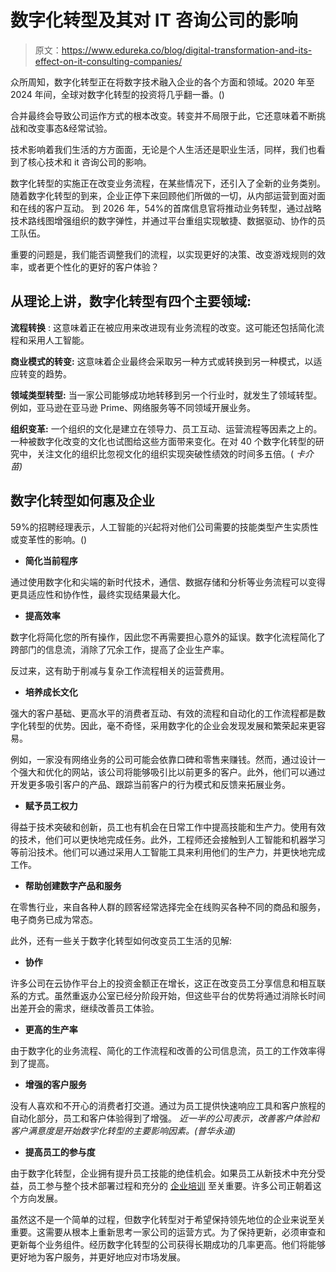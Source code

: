 # 数字化转型及其对 IT 咨询公司的影响

> 原文：<https://www.edureka.co/blog/digital-transformation-and-its-effect-on-it-consulting-companies/>

众所周知，数字化转型正在将数字技术融入企业的各个方面和领域。2020 年至 2024 年间，全球对数字化转型的投资将几乎翻一番。([](https://www.statista.com/statistics/870924/worldwide-digital-transformation-market-size/))

合并最终会导致公司运作方式的根本改变。转变并不局限于此，它还意味着不断挑战和改变事态&经常试验。

技术影响着我们生活的方方面面，无论是个人生活还是职业生活，同样，我们也看到了核心技术和 it 咨询公司的影响。

数字化转型的实施正在改变业务流程，在某些情况下，还引入了全新的业务类别。随着数字化转型的到来，企业正停下来回顾他们所做的一切，从内部运营到面对面和在线的客户互动。 到 2026 年，54%的首席信息官将推动业务转型，通过战略技术路线图增强组织的数字弹性，并通过平台重组实现敏捷、数据驱动、协作的员工队伍。

重要的问题是，我们能否调整我们的流程，以实现更好的决策、改变游戏规则的效率，或者更个性化的更好的客户体验？

## **从理论上讲，数字化转型有四个主要领域:**

**流程转换** : 这意味着正在被应用来改进现有业务流程的改变。这可能还包括简化流程和采用人工智能。

**商业模式的转变:** 这意味着企业最终会采取另一种方式或转换到另一种模式，以适应转变的趋势。

**领域类型转型:** 当一家公司能够成功地转移到另一个行业时，就发生了领域转型。例如，亚马逊在亚马逊 Prime、网络服务等不同领域开展业务。

**组织变革:** 一个组织的文化是建立在领导力、员工互动、运营流程等因素之上的。一种被数字化改变的文化也试图给这些方面带来变化。在对 40 个数字化转型的研究中，关注文化的组织比忽视文化的组织实现突破性绩效的时间多五倍。( *卡介苗)*

## **数字化转型如何惠及企业**

59%的招聘经理表示，人工智能的兴起将对他们公司需要的技能类型产生实质性或变革性的影响。([](https://www.salesforce.com/content/dam/web/en_us/www/documents/research/market/future-of-workforce-development-salesforce-research.pdf))

*   **简化当前程序**

通过使用数字化和尖端的新时代技术，通信、数据存储和分析等业务流程可以变得更具适应性和协作性，最终实现结果最大化。

*   **提高效率**

数字化将简化您的所有操作，因此您不再需要担心意外的延误。数字化流程简化了跨部门的信息流，消除了冗余工作，提高了企业生产率。

反过来，这有助于削减与复杂工作流程相关的运营费用。

*   **培养成长文化**

强大的客户基础、更高水平的消费者互动、有效的流程和自动化的工作流程都是数字化转型的优势。因此，毫不奇怪，采用数字化的企业会发现发展和繁荣起来更容易。

例如，一家没有网络业务的公司可能会依靠口碑和零售来赚钱。然而，通过设计一个强大和优化的网站，该公司将能够吸引比以前更多的客户。此外，他们可以通过开发更多吸引客户的产品、跟踪当前客户的行为模式和反馈来拓展业务。

*   **赋予员工权力**

得益于技术突破和创新，员工也有机会在日常工作中提高技能和生产力。使用有效的技术，他们可以更快地完成任务。此外，工程师还会接触到人工智能和机器学习等前沿技术。他们可以通过采用人工智能工具来利用他们的生产力，并更快地完成工作。

*   **帮助创建数字产品和服务**

在零售行业，来自各种人群的顾客经常选择完全在线购买各种不同的商品和服务，电子商务已成为常态。

此外，还有一些关于数字化转型如何改变员工生活的见解:

*   **协作**

许多公司在云协作平台上的投资金额正在增长，这正在改变员工分享信息和相互联系的方式。虽然重返办公室已经分阶段开始，但这些平台的优势将通过消除长时间出差开会的需求，继续改善员工体验。

*   **更高的生产率**

由于数字化的业务流程、简化的工作流程和改善的公司信息流，员工的工作效率得到了提高。

*   **增强的客户服务**

没有人喜欢和不开心的消费者打交道。通过为员工提供快速响应工具和客户旅程的自动化部分，员工和客户体验得到了增强。 *近一半的公司表示，改善客户体验和客户满意度是开始数字化转型的主要影响因素。(普华永道)*

*   **提高员工的参与度**

由于数字化转型，企业拥有提升员工技能的绝佳机会。如果员工从新技术中充分受益，员工参与整个技术部署过程和充分的 [企业培训](https://www.edureka.co/corporate-training) 至关重要。许多公司正朝着这个方向发展。

虽然这不是一个简单的过程，但数字化转型对于希望保持领先地位的企业来说至关重要。这需要从根本上重新思考一家公司的运营方式。为了保持更新，必须审查和更新每个业务组件。经历数字化转型的公司获得长期成功的几率更高。他们将能够更好地为客户服务，并更好地应对市场发展。